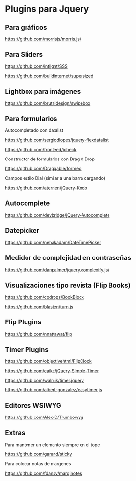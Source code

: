 # Plugins para Jquery

## Para gráficos

https://github.com/morrisjs/morris.js/

## Para Sliders

https://github.com/intllgnt/SSS

https://github.com/buildinternet/supersized

## Lightbox para imágenes

https://github.com/brutaldesign/swipebox

## Para formularios

Autocompletado con datalist

https://github.com/sergiodlopes/jquery-flexdatalist

https://github.com/fronteed/icheck

Constructor de formularios con Drag & Drop

https://github.com/Draggable/formeo

Campos estilo Dial (similar a una barra cargando)

https://github.com/aterrien/jQuery-Knob

## Autocomplete

https://github.com/devbridge/jQuery-Autocomplete

## Datepicker

https://github.com/nehakadam/DateTimePicker

## Medidor de complejidad en contraseñas

https://github.com/danpalmer/jquery.complexify.js/

## Visualizaciones tipo revista (Flip Books)

https://github.com/codrops/BookBlock

https://github.com/blasten/turn.js

## Flip Plugins

https://github.com/nnattawat/flip

## Timer Plugins

https://github.com/objectivehtml/FlipClock

https://github.com/caike/jQuery-Simple-Timer

https://github.com/walmik/timer.jquery

https://github.com/albert-gonzalez/easytimer.js

## Editores WSIWYG

https://github.com/Alex-D/Trumbowyg

## Extras

Para mantener un elemento siempre en el tope

https://github.com/garand/sticky

Para colocar notas de margenes

https://github.com/fdansv/marginotes

